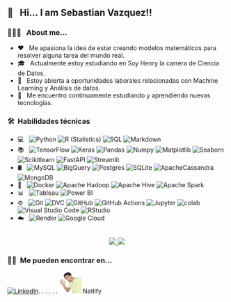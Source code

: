 <h2> 👋 &nbsp; Hi... I am Sebastian Vazquez!!</h2>

<h3> 👨🏻‍💻 &nbsp; About me...  </h3>

- ❤️ &nbsp; Me apasiona la idea de estar creando modelos matemáticos para resolver alguna tarea del mundo real.
- 🎓 &nbsp; Actualmente estoy estudiando en Soy Henry la carrera de Ciencia de Datos.
- 💼 &nbsp; Estoy abierta a oportunidades laborales relacionadas con Machine Learning y Análisis de datos.
- 🌱 &nbsp; Me encuentro continuamente estudiando y aprendiendo nuevas tecnologías.

<h3> 🛠 &nbsp;Habilidades técnicas</h3>

- 💻 &nbsp;
  ![Python](https://img.shields.io/badge/-Python-333333?style=flat&logo=python)
  ![R (Statistics)](https://img.shields.io/badge/-R-333333?style=flat&logo=R&logoColor=276DC3)
  ![SQL](https://img.shields.io/badge/-SQL-333333?style=flat&logo=sql)
  ![Markdown](https://img.shields.io/badge/-Markdown-333333?style=flat&logo=markdown)
- 📚 &nbsp;
  ![TensorFlow](https://img.shields.io/badge/-TensorFlow-333333?style=flat&logo=tensorflow)
  ![Keras](https://img.shields.io/badge/-Keras-333333?style=flat&logo=keras)
  ![Pandas](https://img.shields.io/badge/-Pandas-333333?style=flat&logo=pandas)
  ![Numpy](https://img.shields.io/badge/-Numpy-333333?style=flat&logo=numpy)
  ![Matplotlib](https://img.shields.io/badge/-Matplotlib-333333?style=flat&logo=matplotlib)
  ![Seaborn](https://img.shields.io/badge/-Seaborn-333333?style=flat&logo=seaborn)
  ![Scikitlearn](https://img.shields.io/badge/-Scikitlearn-333333?style=flat&logo=scikitlearn)
  ![FastAPI](https://img.shields.io/badge/-FastAPI-333333?style=flat&logo=fastapi)
  ![Streamlit](https://img.shields.io/badge/-Streamlit-333333?style=flat&logo=streamlit)
- 🛢 &nbsp;
  ![MySQL](https://img.shields.io/badge/-MySQL-333333?style=flat&logo=MySQL)
  ![BigQuery](https://img.shields.io/badge/-BigQuery-333333?style=flat&logo=bigquery)
  ![Postgres](https://img.shields.io/badge/-Postgres-333333?style=flat&logo=postgresql)
  ![SQLite](https://img.shields.io/badge/-SQLite-333333?style=flat&logo=sqlite)
  ![ApacheCassandra](https://img.shields.io/badge/-Cassandra-333333?style=flat&logo=apache-cassandra&logoColor=white)
  ![MongoDB](https://img.shields.io/badge/-MongoDB-333333?style=flat&logo=mongodb)
- 🔧 &nbsp;
  ![Docker](https://img.shields.io/badge/-Docker-333333?style=flat&logo=docker)
  ![Apache Hadoop](https://img.shields.io/badge/-Apache%20Hadoop-333333?style=flat&logo=apache-hadoop)
  ![Apache Hive](https://img.shields.io/badge/-Apache%20Hive-333333?style=flat&logo=apache-hive)
  ![Apache Spark](https://img.shields.io/badge/-Apache%20Spark-333333?style=flat&logo=apache-spark)
- 📊 &nbsp;
  ![Tableau](https://img.shields.io/badge/-Tableau-333333?style=flat&logo=tableau)
  ![Power BI](https://img.shields.io/badge/-Power%20BI-333333?style=flat&logo=powerbi)
- ⚙️ &nbsp;
  ![Git](https://img.shields.io/badge/-Git-333333?style=flat&logo=git)
  ![DVC](https://img.shields.io/badge/-DVC-333333?style=flat&logo=dvc)
  ![GitHub](https://img.shields.io/badge/-GitHub-333333?style=flat&logo=github)
  ![GitHub Actions](https://img.shields.io/badge/-GitHub%20Actions-333333?style=flat&logo=githubactions)
  ![Jupyter](https://img.shields.io/badge/-Jupyter-333333?style=flat&logo=jupyter)
  ![colab](https://img.shields.io/badge/-colab-333333?style=flat&logo=colabbadge)
  ![Visual Studio Code](https://img.shields.io/badge/-Visual%20Studio%20Code-333333?style=flat&logo=visual-studio-code&logoColor=007ACC)
  ![RStudio](https://img.shields.io/badge/-RStudio-333333?style=flat&logo=rstudio)
- ☁️ &nbsp;
  ![Render](https://img.shields.io/badge/-Render-333333?style=flat&logo=render)
  ![Google Cloud](https://img.shields.io/badge/-Google%20Cloud-333333?style=flat&logo=google-cloud)

<p align="center">
<br/>

<a href="[https://github.com/AVS1508](https://github.com/SebitaElGordito)">
  <img height="200em" src="https://github-readme-stats.vercel.app/api?username=SebitaElGordito&theme=buefy&show_icons=true" /> 
  <img height="200em" src="https://github-readme-stats.vercel.app/api/top-langs/?username=SebitaElGordito&theme=buefy&layout=compact" />
</a>

<br/>
</p>


<h3> 🤝🏻 &nbsp;Me pueden encontrar en...</h3>
<a href="https://www.linkedin.com/in/sebastian-vazquez-67353722b/"><img alt="LinkedIn" src="https://img.shields.io/badge/LinkedIn-blue?style=flat-square&logo=linkedin"></a>.   .   .   .   .   .
<a href="https://sebastianvazquezgsvv.netlify.app/"><img width=50px height=50px alt="Web" src="sebita.png"></a> Netlify



